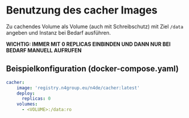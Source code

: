 # Benutzung des cacher Images

Zu cachendes Volume als Volume (auch mit Schreibschutz) mit Ziel `/data` angeben und Instanz bei Bedarf ausführen.


**WICHTIG: IMMER MIT 0 REPLICAS EINBINDEN UND DANN NUR BEI BEDARF MANUELL AUFRUFEN**


## Beispielkonfiguration (docker-compose.yaml)

```yaml
cacher:
    image: 'registry.n4group.eu/n4de/cacher:latest'
    deploy:
      replicas: 0
    volumes:
      - <VOLUME>:/data:ro
```